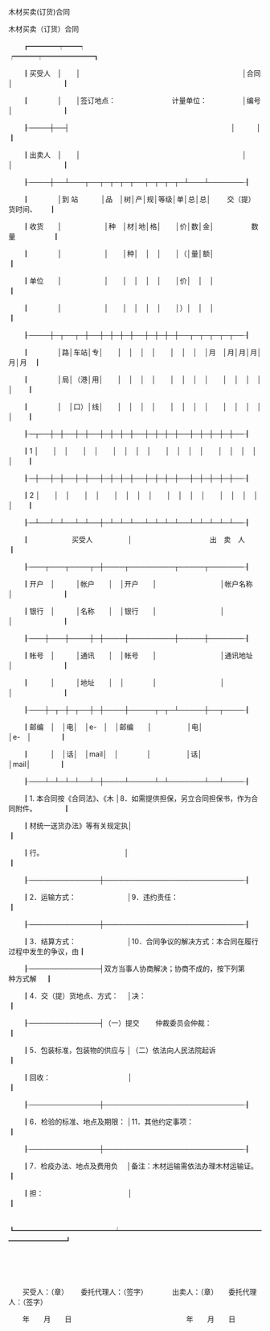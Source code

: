 



木材买卖(订货)合同



 


 木材买卖（订货）合同



　　┏━━━━┯━━┑　　　　　　　　　　　　　　　　　　　　　　　┍━━━┯━━━━━━━┓

　　┃买受人　│　　│　　　　　　　　　　　　　　　　　　　　　　　│合同　│　　　　　　　┃

　　┃　　　　│　　│签订地点：　　　　　　　　计量单位：　　　　　│编号　│　　　　　　　┃

　　┠────┼──┤　　　　　　　　　　　　　　　　　　　　　　　│　　　│　　　　　　　┃

　　┃出卖人　│　　│　　　　　　　　　　　　　　　　　　　　　　　│　　　│　　　　　　　┃

　　┠────┼──┴───┬──┬─┬─┬─┬──┬─┬─┬─┬─┴───┴───────┨

　　┃　　　　│到 站　　　 │品　│树│产│规│等级│单│总│总│　　 交（提）货时间、　　 ┃

　　┃收货　　│　　　　　　│种　│材│地│格│　　│价│数│金│　　　　　 数量　　　　　 ┃

　　┃　　　　│　　　　　　│　　│种│　│　│　　│（│量│额│　　　　　　　　　　　　　┃

　　┃单位　　│　　　　　　│　　│　│　│　│　　│价│　│　│　　　　　　　　　　　　　┃

　　┃　　　　│　　　　　　│　　│　│　│　│　　│）│　│　│　　　　　　　　　　　　　┃

　　┠────┼─┬──┬─┼──┼─┼─┼─┼──┼─┼─┼─┼──┬─┬─┬─┬─┬──┨

　　┃　　　　│路│车站│专│　　│　│　│　│　　│　│　│　│月　│月│月│月│月│月　┃

　　┃　　　　│局│（港│用│　　│　│　│　│　　│　│　│　│　　│　│　│　│　│　　┃

　　┃　　　　│　│口）│线│　　│　│　│　│　　│　│　│　│　　│　│　│　│　│　　┃

　　┠─┬──┼─┼──┼─┼──┼─┼─┼─┼──┼─┼─┼─┼──┼─┼─┼─┼─┼──┨

　　┃1 │　　│　│　　│　│　　│　│　│　│　　│　│　│　│　　│　│　│　│　│　　┃

　　┠─┼──┼─┼──┼─┼──┼─┼─┼─┼──┼─┼─┼─┼──┼─┼─┼─┼─┼──┨

　　┃2 │　　│　│　　│　│　　│　│　│　│　　│　│　│　│　　│　│　│　│　│　　┃

　　┠─┴──┴─┴──┴─┴──┼─┴─┴─┴──┴─┴─┴─┴──┴─┴─┴─┴─┴──┨

　　┃　　　　　　买受人　　　　　│　　　　　　　　　　　出　卖　人　　　　　　　　　　　　┃

　　┠───┬───┬────┬─┼────┬─────────┬─────┬───────┨

　　┃开户　│　　　│帐户　　│　│开户　　│　　　　　　　　　│帐户名称　│　　　　　　　┃

　　┃银行　│　　　│名称　　│　│银行　　│　　　　　　　　　│　　　　　│　　　　　　　┃

　　┠───┼───┼────┼─┼────┼─────────┼─────┼───────┨

　　┃帐号　│　　　│通讯　　│　│帐号　　│　　　　　　　　　│通讯地址　│　　　　　　　┃

　　┃　　　│　　　│地址　　│　│　　　　│　　　　　　　　　│　　　　　│　　　　　　　┃

　　┠───┼─┬─┼─┬──┼─┼────┼─────┬─┬─┴─────┼──┬────┨

　　┃邮编　│　│电│　│e-　│　│邮编　　│　　　　　│电│　　　　　　　│e-　│　　　　┃

　　┃　　　│　│话│　│mail│　│　　　　│　　　　　│话│　　　　　　　│mail│　　　　┃

　　┠───┴─┴─┴─┴──┴─┼────┴─────┴─┴───────┴──┴────┨

　　┃1. 本合同按《合同法》、《木 │8．如需提供担保，另立合同担保书，作为合同附件。　　　　 ┃

　　┃材统一送货办法》等有关规定执│　　　　　　　　　　　　　　　　　　　　　　　　　　　　┃

　　┃行。　　　　　　　　　　　　│　　　　　　　　　　　　　　　　　　　　　　　　　　　　┃

　　┠──────────────┼────────────────────────────┨

　　┃2．运输方式：　　　　　　　 │9．违约责任：　　　　　　　　　　　　　　　　　　　　　 ┃

　　┠──────────────┼────────────────────────────┨

　　┃3．结算方式：　　　　　　　 │10．合同争议的解决方式：本合同在履行过程中发生的争议，由┃

　　┠──────────────┤双方当事人协商解决；协商不成的，按下列第　　 种方式解　 ┃

　　┃4．交（提）货地点、方式：　 │决：　　　　　　　　　　　　　　　　　　　　　　　　　　┃

　　┠──────────────┤（一）提交　　 仲裁委员会仲裁：　　　　　　　　　　　　 ┃

　　┃5．包装标准，包装物的供应与 │（二）依法向人民法院起诉　　　　　　　　　　　　　　　　┃

　　┃回收：　　　　　　　　　　　│　　　　　　　　　　　　　　　　　　　　　　　　　　　　┃

　　┠──────────────┼────────────────────────────┨

　　┃6．检验的标准、地点及期限： │11．其他约定事项：　　　　　　　　　　　　　　　　　　　┃

　　┠──────────────┼────────────────────────────┨

　　┃7．检疫办法、地点及费用负　 │备注：木材运输需依法办理木材运输证。　　　　　　　　　　┃

　　┃担：　　　　　　　　　　　　│　　　　　　　　　　　　　　　　　　　　　　　　　　　　┃

　　┗━━━━━━━━━━━━━━┷━━━━━━━━━━━━━━━━━━━━━━━━━━━━┛

　　

　　

　　买受人：（章）　　 委托代理人：（签字）　　　　出卖人：（章）　　委托代理人：（签字）　　　　　　　　　　　　

　　年　　月　　日　　　　　　　　　　　　　　　　 年　　月　　日